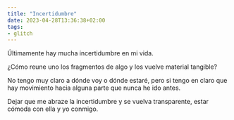 ```yaml
---
title: "Incertidumbre"
date: 2023-04-28T13:36:38+02:00
tags:
- glitch
---
```


Últimamente hay mucha incertidumbre en mi vida. 

¿Cómo reune uno los fragmentos de algo y los vuelve material tangible? 

No tengo muy claro a dónde voy o dónde estaré, pero si tengo en claro que hay movimiento hacia alguna parte que nunca he ido antes. 

Dejar que me abraze la incertidumbre y se vuelva transparente, estar cómoda con ella y yo conmigo.